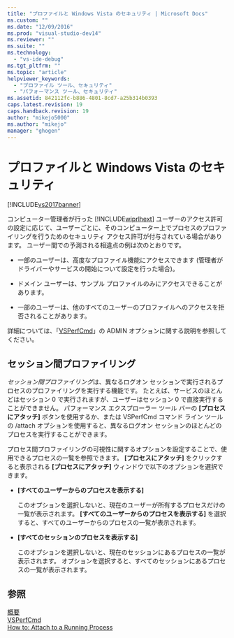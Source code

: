 ```yaml
---
title: "プロファイルと Windows Vista のセキュリティ | Microsoft Docs"
ms.custom: ""
ms.date: "12/09/2016"
ms.prod: "visual-studio-dev14"
ms.reviewer: ""
ms.suite: ""
ms.technology: 
  - "vs-ide-debug"
ms.tgt_pltfrm: ""
ms.topic: "article"
helpviewer_keywords: 
  - "プロファイル ツール、セキュリティ"
  - "パフォーマンス ツール、セキュリティ"
ms.assetid: 842112fc-b886-4801-8cd7-a25b314b0393
caps.latest.revision: 19
caps.handback.revision: 19
author: "mikejo5000"
ms.author: "mikejo"
manager: "ghogen"
---
```

# プロファイルと Windows Vista のセキュリティ
[!INCLUDE[vs2017banner](../code-quality/includes/vs2017banner.md)]

コンピューター管理者が行った [!INCLUDE[wiprlhext](../misc/includes/wiprlhext_md.md)] ユーザーのアクセス許可の設定に応じて、ユーザーごとに、そのコンピューター上でプロセスのプロファイリングを行うためのセキュリティ アクセス許可が付与されている場合があります。  ユーザー間での予測される相違点の例は次のとおりです。  
  
-   一部のユーザーは、高度なプロファイル機能にアクセスできます \(管理者がドライバーやサービスの開始について設定を行った場合\)。  
  
-   ドメイン ユーザーは、サンプル プロファイルのみにアクセスできることがあります。  
  
-   一部のユーザーは、他のすべてのユーザーのプロファイルへのアクセスを拒否されることがあります。  
  
 詳細については、「[VSPerfCmd](../profiling/vsperfcmd.md)」の ADMIN オプションに関する説明を参照してください。  
  
## セッション間プロファイリング  
 *セッション間プロファイリング*は、異なるログオン セッションで実行されるプロセスのプロファイリングを実行する機能です。  たとえば、サービスのほとんどはセッション 0 で実行されますが、ユーザーはセッション 0 で直接実行することができません。  パフォーマンス エクスプローラー ツール バーの **\[プロセスにアタッチ\]** ボタンを使用するか、または VSPerfCmd コマンド ライン ツールの \/attach オプションを使用すると、異なるログオン セッションのほとんどのプロセスを実行することができます。  
  
 プロセス間プロファイリングの可視性に関するオプションを設定することで、使用できるプロセスの一覧を参照できます。  **\[プロセスにアタッチ\]** をクリックすると表示される **\[プロセスにアタッチ\]** ウィンドウで以下のオプションを選択できます。  
  
-   **\[すべてのユーザーからのプロセスを表示する\]**  
  
     このオプションを選択しないと、現在のユーザーが所有するプロセスだけの一覧が表示されます。  **\[すべてのユーザーからのプロセスを表示する\]** を選択すると、すべてのユーザーからのプロセスの一覧が表示されます。  
  
-   **\[すべてのセッションのプロセスを表示する\]**  
  
     このオプションを選択しないと、現在のセッションにあるプロセスの一覧が表示されます。  オプションを選択すると、すべてのセッションにあるプロセスの一覧が表示されます。  
  
## 参照  
 [概要](../profiling/overviews-performance-tools.md)   
 [VSPerfCmd](../profiling/vsperfcmd.md)   
 [How to: Attach to a Running Process](http://msdn.microsoft.com/ja-jp/636d0a52-4bfd-48d2-89ad-d7b9ca4dc4f4)